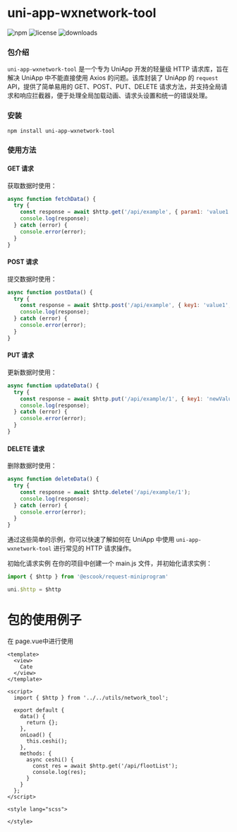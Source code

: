 # uni-app-wxnetwork-tool

![npm](https://img.shields.io/npm/v/uni-app-wxnetwork-tool)
![license](https://img.shields.io/npm/l/uni-app-wxnetwork-tool)
![downloads](https://img.shields.io/npm/dt/uni-app-wxnetwork-tool)

### 包介绍

`uni-app-wxnetwork-tool` 是一个专为 UniApp 开发的轻量级 HTTP 请求库，旨在解决 UniApp 中不能直接使用 Axios 的问题。该库封装了 UniApp 的 `request` API，提供了简单易用的 GET、POST、PUT、DELETE 请求方法，并支持全局请求和响应拦截器，便于处理全局加载动画、请求头设置和统一的错误处理。

### 安装

```bash
npm install uni-app-wxnetwork-tool
```

### 使用方法

#### GET 请求

获取数据时使用：

```javascript
async function fetchData() {
  try {
    const response = await $http.get('/api/example', { param1: 'value1' });
    console.log(response);
  } catch (error) {
    console.error(error);
  }
}
```

#### POST 请求

提交数据时使用：

```javascript
async function postData() {
  try {
    const response = await $http.post('/api/example', { key1: 'value1', key2: 'value2' });
    console.log(response);
  } catch (error) {
    console.error(error);
  }
}
```

#### PUT 请求

更新数据时使用：

```javascript
async function updateData() {
  try {
    const response = await $http.put('/api/example/1', { key1: 'newValue' });
    console.log(response);
  } catch (error) {
    console.error(error);
  }
}
```

#### DELETE 请求

删除数据时使用：

```javascript
async function deleteData() {
  try {
    const response = await $http.delete('/api/example/1');
    console.log(response);
  } catch (error) {
    console.error(error);
  }
}
```

通过这些简单的示例，你可以快速了解如何在 UniApp 中使用 `uni-app-wxnetwork-tool` 进行常见的 HTTP 请求操作。

初始化请求实例
在你的项目中创建一个 main.js 文件，并初始化请求实例：

```javascript
import { $http } from '@escook/request-miniprogram'

uni.$http = $http
```
# 包的使用例子
在 page.vue中进行使用
```vue
<template>
  <view>
    Cate
  </view>
</template>

<script>
  import { $http } from '../../utils/network_tool';

  export default {
    data() {
      return {};
    },
    onLoad() {
      this.ceshi();
    },
    methods: {
      async ceshi() {
        const res = await $http.get('/api/flootList');
        console.log(res);
      }
    }
  };
</script>

<style lang="scss">

</style>
```